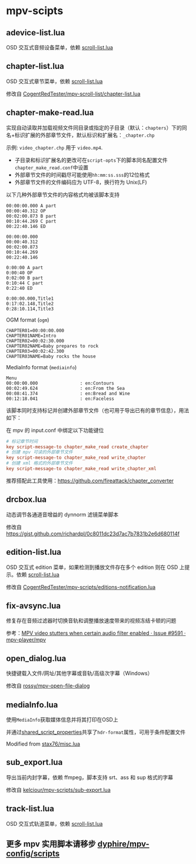 # mpv-scipts

## adevice-list.lua

OSD 交互式音频设备菜单，依赖 [scroll-list.lua](https://github.com/CogentRedTester/mpv-scroll-list)

## chapter-list.lua

OSD 交互式章节菜单，依赖 [scroll-list.lua](https://github.com/CogentRedTester/mpv-scroll-list)

修改自 [CogentRedTester/mpv-scroll-list/chapter-list.lua](https://github.com/CogentRedTester/mpv-scroll-list/blob/master/examples/chapter-list.lua)

## chapter-make-read.lua

实现自动读取并加载视频文件同目录或指定的子目录（默认：`chapters`）下的同名+标识扩展的外部章节文件，默认标识和扩展名：`_chapter.chp`

示例: `video_chapter.chp` 用于 `video.mp4`.

- 子目录和标识扩展名的更改可在`script-opts`下的脚本同名配置文件`chapter_make_read.conf`中设置
- 外部章节文件的时间戳尽可能使用`hh:mm:ss.sss`的12位格式
- 外部章节文件的文件编码应为 UTF-8，换行符为 Unix(LF)

以下几种外部章节文件的内容格式均被该脚本支持

```
00:00:00.000 A part
00:00:40.312 OP
00:02:00.873 B part
00:10:44.269 C part
00:22:40.146 ED
```

```
00:00:00.000
00:00:40.312
00:02:00.873
00:10:44.269
00:22:40.146
```

```
0:00:00 A part
0:00:40 OP
0:02:00 B part
0:10:44 C part
0:22:40 ED
```

```
0:00:00.000,Title1
0:17:02.148,Title2
0:28:10.114,Title3
```
 OGM format (`ogm`)

```
CHAPTER01=00:00:00.000
CHAPTER01NAME=Intro
CHAPTER02=00:02:30.000
CHAPTER02NAME=Baby prepares to rock
CHAPTER03=00:02:42.300
CHAPTER03NAME=Baby rocks the house
```
MediaInfo format (`mediainfo`)

```
Menu
00:00:00.000                : en:Contours
00:02:49.624                : en:From the Sea
00:08:41.374                : en:Bread and Wine
00:12:18.041                : en:Faceless
```

该脚本同时支持标记并创建外部章节文件（也可用于导出已有的章节信息），用法如下：

在 mpv 的 input.conf 中绑定以下功能键位

```ini
# 标记章节时间
key script-message-to chapter_make_read create_chapter
# 创建 mpv 可读的外部章节文件
key script-message-to chapter_make_read write_chapter
# 创建 xml 格式的外部章节文件
key script-message-to chapter_make_read write_chapter_xml
```

推荐搭配此工具使用：https://github.com/fireattack/chapter_converter

## drcbox.lua

动态调节各通道音增益的 dynnorm 滤镜菜单脚本

修改自 https://gist.github.com/richardpl/0c8011dc23d7ac7b7831b2e6d680114f

## edition-list.lua

OSD 交互式 edition 菜单，如果检测到播放文件存在多个 edition 则在 OSD 上提示。依赖 [scroll-list.lua](https://github.com/CogentRedTester/mpv-scroll-list)

修改自 [CogentRedTester/mpv-scripts/editions-notification.lua](https://github.com/CogentRedTester/mpv-scripts/blob/master/editions-notification.lua)

## fix-avsync.lua

修复存在音频过滤器时切换音轨和调整播放速度带来的视频冻结卡顿的问题

参考：[MPV video stutters when certain audio filter enabled · Issue #9591 · mpv-player/mpv ](https://github.com/mpv-player/mpv/issues/9591)

## open_dialog.lua

快捷键载入文件/网址/其他字幕或音轨/高级次字幕（Windows）

修改自 [rossy/mpv-open-file-dialog](https://github.com/rossy/mpv-open-file-dialog)

## mediaInfo.lua

使用`MediaInfo`获取媒体信息并将其打印在OSD上

并通过[shared_script_properties](https://mpv.io/manual/master/#command-interface-shared-script-properties)共享了`hdr-format`属性，可用于条件配置文件

Modified from [stax76/misc.lua ](https://github.com/stax76/mpv-scripts/blob/main/misc.lua)

## sub_export.lua

导出当前内封字幕，依赖 ffmpeg，脚本支持 srt、ass 和 sup 格式的字幕

修改自 [kelciour/mpv-scripts/sub-export.lua](https://github.com/kelciour/mpv-scripts/blob/master/sub-export.lua)

## track-list.lua

OSD 交互式轨道菜单，依赖 [scroll-list.lua](https://github.com/CogentRedTester/mpv-scroll-list)


## 更多 mpv 实用脚本请移步 [dyphire/mpv-config/scripts](https://github.com/dyphire/mpv-config/tree/master/scripts)
